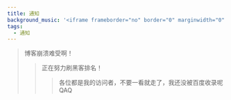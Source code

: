 ```yaml
---
title: 通知
background_music: '<iframe frameborder="no" border="0" marginwidth="0" marginheight="0" width=100% height=430 src="//music.163.com/outchain/player?type=0&id=2763186792&auto=1&height=450"></iframe>'
tags:
  - 通知
---
```


>博客崩溃难受啊！
>>正在努力刷黑客排名！
>>>各位都是我的访问者，不要一看就走了，我还没被百度收录呢QAQ
<script src="https://utteranc.es/client.js"
        repo="2398954487/pinlunchucun"
        issue-term="pathname"
        theme="icy-dark"
        crossorigin="anonymous"
        async>
</script>

